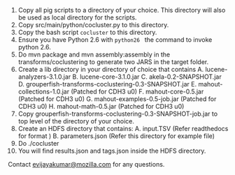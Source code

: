 1. Copy all pig scripts to a directory of your choice. This directory will also
be used as local directory for the scripts.
2. Copy src/main/python/cocluster.py to this directory.
3. Copy the bash script ``cocluster`` to this directory.
4. Ensure you have Python 2.6 with ``python26 `` the command to invoke python
2.6.
5. Do mvn package and mvn assembly:assembly in the transforms/coclustering to
generate two JARS in the target folder.
6. Create a lib directory in your directory of choice that contains
    A. lucene-analyzers-3.1.0.jar
    B. lucene-core-3.1.0.jar
    C. akela-0.2-SNAPSHOT.jar
    D. grouperfish-transforms-coclustering-0.3-SNAPSHOT.jar
    E. mahout-collections-1.0.jar (Patched for CDH3 u0)
    F. mahout-core-0.5.jar (Patched for CDH3 u0)
    G. mahout-examples-0.5-job.jar (Patched for CDH3 u0)
    H. mahout-math-0.5.jar  (Patched for CDH3 u0)
7. Copy grouperfish-transforms-coclustering-0.3-SNAPSHOT-job.jar to top level of
the directory of your choice.
8. Create an HDFS directory that contains:
    A. input.TSV (Refer readthedocs for format )
    B. parameters.json (Refer this directory for example file)
9. Do ./cocluster <HDFS directory name>
10. You will find results.json and tags.json inside the HDFS directory.

Contact evijayakumar@mozilla.com for any questions.

